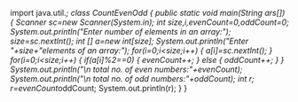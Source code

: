  import java.util.*;
class CountEvenOdd
{
    public static void main(String ars[])
    {
        Scanner sc=new Scanner(System.in);
        int size,i,evenCount=0,oddCount=0;
        System.out.println("Enter number of elements in an array:");
        size=sc.nextInt();
        int [] a=new int[size];
        System.out.println("Enter "+size+"elements of an array:");
        for(i=0;i<size;i++)
        {
           a[i]=sc.nextInt();
        }
        for(i=0;i<size;i++)
        {
            if(a[i]%2==0)
            {
                evenCount++;
            }
            else
            {
                oddCount++;
            }
        }
        System.out.println("\n total no. of even numbers:"+evenCount);
        System.out.println("\n total no. of odd numbers:"+oddCount);
        int r;
        r=evenCount*oddCount;
        System.out.println(r);
    }
}
